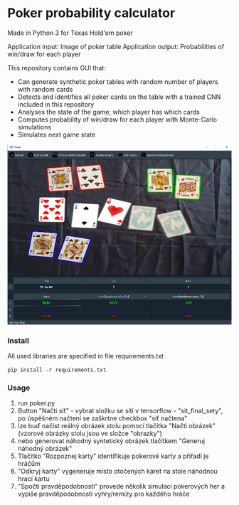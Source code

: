 # Poker probability calculator
Made in Python 3 for Texas Hold'em poker

Application input: Image of poker table
Application output: Probabilities of win/draw for each player

This repository contains GUI that:
* Can generate synthetic poker tables with random number of players with random cards
* Detects and identifies all poker cards on the table with a trained CNN included in this repository
* Analyses the state of the game; which player has which cards
* Computes probability of win/draw for each player with Monte-Carlo simulations
* Simulates next game state

<p align="center"> 
<img src="https://raw.githubusercontent.com/hrdlickajan/DP/master/img/vzor.PNG">
</p>

### Install
All used libraries are specified in file requirements.txt
```
pip install -r requirements.txt
```

### Usage
1. run poker.py
2. Button "Načti síť" - vybrat složku se sítí v tensorflow - "sit_final_sety", po úspěšném načtení se zaškrtne checkbox "síť načtena"
3. lze buď načíst reálný obrázek stolu pomocí tlačítka "Načti obrázek" (vzorové obrázky stolu jsou ve složce "obrazky")
4. nebo generovat náhodný syntetický obrázek tlačítkem "Generuj náhodný obrázek"
5. Tlačítko "Rozpoznej karty" identifikuje pokerové karty a přiřadí je hráčům
6. "Odkryj karty" vygeneruje místo otočených karet na stole náhodnou hrací kartu
7. "Spočti pravděpodobnosti" provede několik simulací pokerových her a vypíše pravděpodobnosti výhry/remízy pro každého hráče
